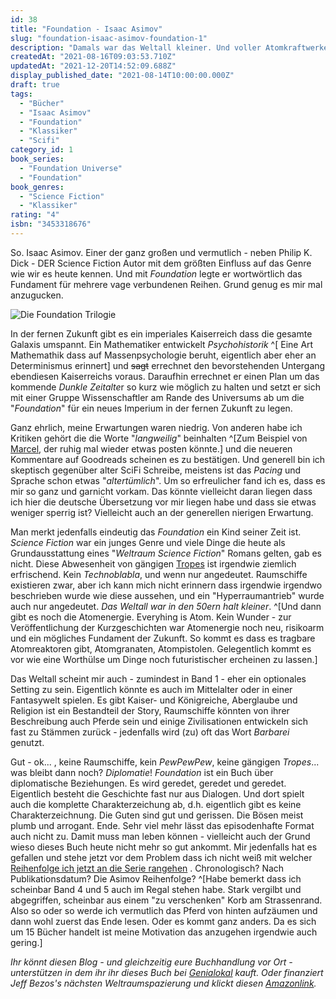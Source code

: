 ```yaml
---
id: 38
title: "Foundation - Isaac Asimov"
slug: "foundation-isaac-asimov-foundation-1"
description: "Damals war das Weltall kleiner. Und voller Atomkraftwerke. "
createdAt: "2021-08-16T09:03:53.710Z"
updatedAt: "2021-12-20T14:52:09.688Z"
display_published_date: "2021-08-14T10:00:00.000Z"
draft: true
tags:
  - "Bücher"
  - "Isaac Asimov"
  - "Foundation"
  - "Klassiker"
  - "Scifi"
category_id: 1
book_series:
  - "Foundation Universe"
  - "Foundation"
book_genres:
  - "Science Fiction"
  - "Klassiker"
rating: "4"
isbn: "3453318676"
---
```


So. Isaac Asimov. Einer der ganz großen und vermutlich - neben Philip K. Dick - DER Science Fiction Autor mit dem größten Einfluss auf das Genre wie wir es heute kennen. Und mit *Foundation* legte er wortwörtlich das Fundament für mehrere vage verbundenen Reihen. Grund genug es mir mal anzugucken. 

![Die Foundation Trilogie](https://res.cloudinary.com/dlsll9dkn/image/upload/v1629105348/photo_2021_08_16_11_15_32_d7ad478c6f.jpg "Die Foundation Trilogie")

In der fernen Zukunft gibt es ein imperiales Kaiserreich dass die gesamte Galaxis umspannt. Ein Mathematiker entwickelt *Psychohistorik* ^[ Eine Art Mathemathik dass auf Massenpsychologie beruht, eigentlich aber eher an Determinismus erinnert] und ~~sagt~~ errechnet den bevorstehenden Untergang ebendiesen Kaiserreichs voraus. Daraufhin errechnet er einen Plan um das kommende *Dunkle Zeitalte*r so kurz wie möglich zu halten und setzt er sich mit einer Gruppe Wissenschaftler am Rande des Universums ab um die "*Foundation*" für ein neues Imperium in der fernen Zukunft zu legen. 

Ganz ehrlich, meine Erwartungen waren niedrig. Von anderen habe ich Kritiken gehört die die Worte "*langweilig*" beinhalten ^[Zum Beispiel von [Marcel](https://uarrr.org/2021/04/30/foundation-isaac-asimov/), der ruhig mal wieder etwas posten könnte.] und die neueren Kommentare auf Goodreads scheinen es zu bestätigen. Und generell bin ich skeptisch gegenüber alter SciFi Schreibe, meistens ist das *Pacing* und Sprache schon etwas "*altertümlich*". Um so erfreulicher fand ich es, dass es mir so ganz und garnicht vorkam. Das könnte vielleicht daran liegen dass ich hier die deutsche Übersetzung vor mir liegen habe und dass sie etwas weniger sperrig ist? Vielleicht auch an der generellen nierigen Erwartung. 

Man merkt jedenfalls eindeutig das *Foundation* ein Kind seiner Zeit ist. *Science Fiction* war ein junges Genre und viele Dinge die heute als Grundausstattung eines "*Weltraum Science Fiction*" Romans gelten, gab es nicht. Diese Abwesenheit von gängigen [Tropes](https://en.wikipedia.org/wiki/Trope_(cinema)) ist irgendwie ziemlich erfrischend. Kein *Technoblabla*, und wenn nur angedeutet. Raumschiffe existieren zwar, aber ich kann mich nicht erinnern dass irgendwie irgendwo beschrieben wurde wie diese aussehen, und ein "Hyperraumantrieb" wurde auch nur angedeutet. *Das Weltall war in den 50ern halt kleiner*. ^[Und dann gibt es noch die Atomenergie. Everyhing is Atom. Kein Wunder - zur Veröffentlichung der Kurzgeschichten war Atomenergie noch neu, risikoarm und ein mögliches Fundament der Zukunft. So kommt es dass es tragbare Atomreaktoren gibt, Atomgranaten, Atompistolen. Gelegentlich kommt es vor wie eine Worthülse um Dinge noch futuristischer ercheinen zu lassen.]

Das Weltall scheint mir auch - zumindest in Band 1 - eher ein optionales Setting zu sein. Eigentlich könnte es auch im Mittelalter oder in einer Fantasywelt spielen. Es gibt Kaiser- und Königreiche, Aberglaube und Religion ist ein Bestandteil der Story, Raumschiffe könnten von ihrer Beschreibung auch Pferde sein und einige Zivilisationen entwickeln sich fast zu Stämmen zurück - jedenfalls wird (zu) oft das Wort *Barbarei* genutzt.

Gut - ok... , keine Raumschiffe, kein *PewPewPew*, keine gängigen *Tropes*... was bleibt dann noch? *Diplomatie*! 
*Foundation* ist ein Buch über diplomatische Beziehungen. Es wird geredet, geredet und geredet. Eigentlich besteht die Geschichte fast nur aus Dialogen. Und dort spielt auch die komplette Charakterzeichung ab, d.h. eigentlich gibt es keine Charakterzeichnung. Die Guten sind gut und gerissen. Die Bösen meist plumb und arrogant. Ende. Sehr viel mehr lässt das episodenhafte Format auch nicht zu. Damit muss man leben können - vielleicht auch der Grund wieso dieses Buch heute nicht mehr so gut ankommt. 
Mir jedenfalls hat es gefallen und stehe jetzt vor dem Problem dass ich nicht weiß mit welcher [Reihenfolge ich jetzt an die Serie rangehen](https://www.howtoread.me/foundation-series-books-in-order/) . Chronologisch? Nach Publikationsdatum? Die Asimov Reihenfolge? ^[Habe bemerkt dass ich scheinbar Band 4 und 5 auch im Regal stehen habe. Stark vergilbt und abgegriffen, scheinbar aus einem "zu verschenken" Korb am Strassenrand. Also so oder so werde ich vermutlich das Pferd von hinten aufzäumen und dann wohl zuerst das Ende lesen. Oder es kommt ganz anders. Da es sich um 15 Bücher handelt ist meine Motivation das anzugehen irgendwie auch gering.]



*Ihr könnt diesen Blog - und gleichzeitig eure Buchhandlung vor Ort - unterstützen in dem ihr ihr dieses Buch bei [Genialokal](https://tidd.ly/3AFNfAg) kauft. Oder finanziert Jeff Bezos's nächsten Weltraumspazierung und klickt diesen [Amazonlink](https://amzn.to/3CQGpK9).*

